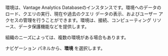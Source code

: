 環境は、Vantage Analytics Databaseのインスタンスです。環境へのデータのロード、クエリの実行、現在や過去のクエリ データの表示、およびユーザー アクセスの管理を行うことができます。環境は、接続、コンピューティング リソース、データ保護機能などを提供します。

組織のニーズによっては、複数の環境がある場合もあります。

ナビゲーション パネルから、**環境** を選択します。
